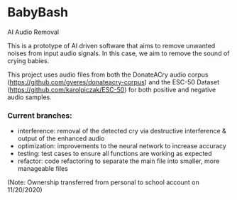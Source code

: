 # BabyBash
AI Audio Removal

This is a prototype of AI driven software that aims to remove unwanted noises from input audio signals.  In this case, we aim to remove the sound of crying babies.

This project uses audio files from both the DonateACry audio corpus (https://github.com/gveres/donateacry-corpus) and the ESC-50 Dataset (https://github.com/karolpiczak/ESC-50) for both positive and negative audio samples.

### Current branches:
  - interference: removal of the detected cry via destructive interference & output of the enhanced audio
  - optimization: improvements to the neural network to increase accuracy
  - testing: test cases to ensure all functions are working as expected
  - refactor: code refactoring to separate the main file into smaller, more manageable files

(Note: Ownership transferred from personal to school account on 11/20/2020)